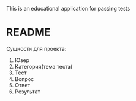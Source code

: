 This is an educational application for passing tests

# README

Сущности для проекта:
1. Юзер
2. Категория(тема теста)
3. Тест
4. Вопрос 
5. Ответ
6. Результат
